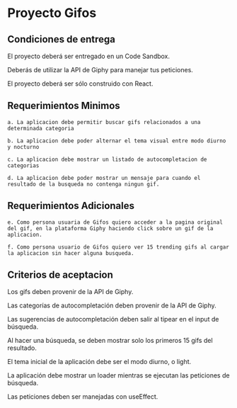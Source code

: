 # Proyecto Gifos

## Condiciones de entrega

El proyecto deberá ser entregado en un Code Sandbox.

Deberás de utilizar la API de Giphy para manejar tus peticiones.

El proyecto deberá ser sólo construido con React.

## Requerimientos Minimos

    a. La aplicacion debe permitir buscar gifs relacionados a una determinada categoria

    b. La aplicacion debe poder alternar el tema visual entre modo diurno y nocturno

    c. La aplicacion debe mostrar un listado de autocompletacion de categorias

    d. La aplicacion debe poder mostrar un mensaje para cuando el resultado de la busqueda no contenga ningun gif.

## Requerimientos Adicionales

    e. Como persona usuaria de Gifos quiero acceder a la pagina original del gif, en la plataforma Giphy haciendo click sobre un gif de la aplicacion.

    f. Como persona usuario de Gifos quiero ver 15 trending gifs al cargar la aplicacion sin hacer alguna busqueda.

## Criterios de aceptacion

Los gifs deben provenir de la API de Giphy.

Las categorías de autocompletación deben provenir de la API de Giphy.

Las sugerencias de autocompletación deben salir al tipear en el input de búsqueda.

Al hacer una búsqueda, se deben mostrar solo los primeros 15 gifs del resultado.

El tema inicial de la aplicación debe ser el modo diurno, o light.

La aplicación debe mostrar un loader mientras se ejecutan las peticiones de búsqueda.

Las peticiones deben ser manejadas con useEffect.
